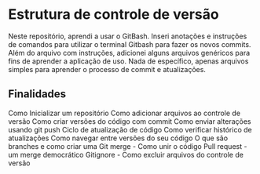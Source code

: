 # Estrutura de controle de versão
Neste repositório, aprendi a usar o GitBash. Inseri anotações e instruções de comandos para utilizar o terminal Gitbash para fazer os novos commits.
Além do arquivo com instruções, adicionei alguns arquivos genéricos para fins de aprender a aplicação de uso. Nada de específico, apenas arquivos simples para aprender o processo de commit e atualizações.
## Finalidades
Como Inicializar um repositório
Como adicionar arquivos ao controle de versão
Como criar versões do código com commit
Como enviar alterações usando git push
Ciclo de atualização de código
Como verificar histórico de atualizações
Como navegar entre versões do seu código
O que são branches e como criar uma
Git merge - Como unir o código
Pull request - um merge democrático
Gitignore - Como excluir arquivos do controle de versão
